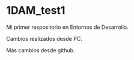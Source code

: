 # 1DAM_test1

Mi primer respositorio en Entornos de Desarrollo.

Cambios realizados desde PC.

Más cambios desde github.

